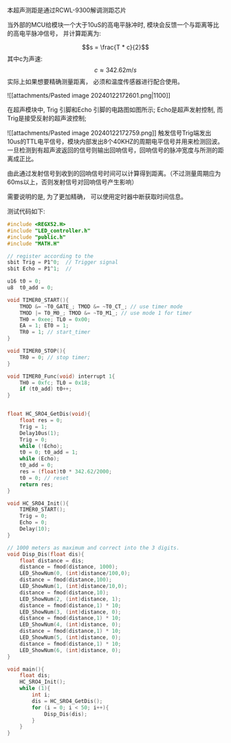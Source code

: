 本超声测距是通过RCWL-9300解调测距芯片

当外部的MCU给模块一个大于10uS的高电平脉冲时, 模块会反馈一个与距离等比的高电平脉冲信号， 并计算距离为: 

$$s =  \frac{T * c}{2}$$
其中c为声速:
$$c \approx 342.62m/s$$
实际上如果想要精确测量距离， 必须和温度传感器进行配合使用。

![[attachments/Pasted image 20240122172601.png|1100]]


在超声模块中, Trig 引脚和Echo 引脚的电路图如图所示; Echo是超声发射控制, 而Trig是接受反射的超声波控制;

![[attachments/Pasted image 20240122172759.png]]
 触发信号Trig端发出10us的TTL电平信号，模块内部发出8个40KHZ的周期电平信号并用来检测回波。一旦检测到有超声波返回的信号则输出回响信号，回响信号的脉冲宽度与所测的距离成正比。

由此通过发射信号到收到的回响信号时间可以计算得到距离。（不过测量周期应为60ms以上，否则发射信号对回响信号产生影响）

需要说明的是, 为了更加精确， 可以使用定时器中断获取时间信息。 

测试代码如下:
```c
#include <REGX52.H>
#include "LED_controller.h"
#include "public.h"
#include "MATH.H"

// register according to the 
sbit Trig = P1^0;  // Trigger signal 
sbit Echo = P1^1;  //  

u16 t0 = 0;
u8  t0_add = 0;

void TIMER0_START(){
    TMOD &= ~T0_GATE_; TMOD &= ~T0_CT_; // use timer mode 
    TMOD |= T0_M0_; TMOD &= ~T0_M1_; // use mode 1 for timer 
    TH0 = 0xee; TL0 = 0x00;
    EA = 1; ET0 = 1; 
    TR0 = 1; // start_timer 
}

void TIMER0_STOP(){
    TR0 = 0; // stop timer;
}

void TIMER0_Func(void) interrupt 1{
    TH0 = 0xfc; TL0 = 0x18;
    if (t0_add) t0++;
}


float HC_SRO4_GetDis(void){
    float res = 0;
    Trig = 1;
    Delay10us(1);
    Trig = 0;
    while (!Echo);
    t0 = 0; t0_add = 1;
    while (Echo);
    t0_add = 0;
    res = (float)t0 * 342.62/2000;
    t0 = 0; // reset
    return res;
}

void HC_SRO4_Init(){
    TIMER0_START();
    Trig = 0;
    Echo = 0;
    Delay(10);
}

// 1000 meters as maximum and correct into the 3 digits. 
void Disp_Dis(float dis){
    float distance = dis;
    distance = fmod(distance, 1000);
    LED_ShowNum(0, (int)distance/100,0);
    distance = fmod(distance,100);
    LED_ShowNum(1, (int)distance/10,0);
    distance = fmod(distance,10);
    LED_ShowNum(2, (int)distance, 1);
    distance = fmod(distance,1) * 10;
    LED_ShowNum(3, (int)distance, 0);
    distance = fmod(distance,1) * 10;
    LED_ShowNum(4, (int)distance, 0);
    distance = fmod(distance,1) * 10;
    LED_ShowNum(5, (int)distance, 0);
    distance = fmod(distance,1) * 10;
    LED_ShowNum(6, (int)distance, 0);
}

void main(){
    float dis;
    HC_SRO4_Init();
    while (1){
        int i;
        dis = HC_SRO4_GetDis();
        for (i = 0; i < 50; i++){
            Disp_Dis(dis);
        }
    }
}
```